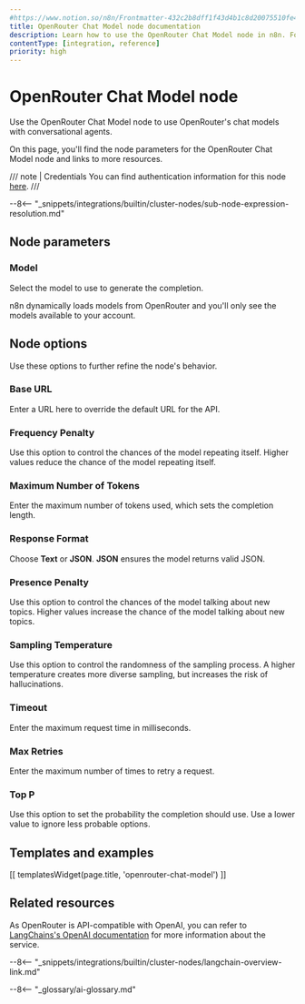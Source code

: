 ```yaml
---
#https://www.notion.so/n8n/Frontmatter-432c2b8dff1f43d4b1c8d20075510fe4
title: OpenRouter Chat Model node documentation
description: Learn how to use the OpenRouter Chat Model node in n8n. Follow technical documentation to integrate OpenRouter Chat Model node into your workflows.
contentType: [integration, reference]
priority: high
---
```


# OpenRouter Chat Model node

Use the OpenRouter Chat Model node to use OpenRouter's chat models with conversational agents.

On this page, you'll find the node parameters for the OpenRouter Chat Model node and links to more resources.

/// note | Credentials
You can find authentication information for this node [here](/integrations/builtin/credentials/openrouter.md).
///

--8<-- "_snippets/integrations/builtin/cluster-nodes/sub-node-expression-resolution.md"

## Node parameters

### Model

Select the model to use to generate the completion.

n8n dynamically loads models from OpenRouter and you'll only see the models available to your account.

## Node options

Use these options to further refine the node's behavior.

### Base URL

Enter a URL here to override the default URL for the API.

### Frequency Penalty

Use this option to control the chances of the model repeating itself. Higher values reduce the chance of the model repeating itself.

### Maximum Number of Tokens

Enter the maximum number of tokens used, which sets the completion length.

### Response Format

Choose **Text** or **JSON**. **JSON** ensures the model returns valid JSON.

### Presence Penalty

Use this option to control the chances of the model talking about new topics. Higher values increase the chance of the model talking about new topics.

### Sampling Temperature

Use this option to control the randomness of the sampling process. A higher temperature creates more diverse sampling, but increases the risk of hallucinations.

### Timeout

Enter the maximum request time in milliseconds.

### Max Retries

Enter the maximum number of times to retry a request.

### Top P

Use this option to set the probability the completion should use. Use a lower value to ignore less probable options. 

## Templates and examples

<!-- see https://www.notion.so/n8n/Pull-in-templates-for-the-integrations-pages-37c716837b804d30a33b47475f6e3780 -->
[[ templatesWidget(page.title, 'openrouter-chat-model') ]]

## Related resources

As OpenRouter is API-compatible with OpenAI, you can refer to [LangChains's OpenAI documentation](https://js.langchain.com/docs/integrations/chat/openai/) for more information about the service.

--8<-- "_snippets/integrations/builtin/cluster-nodes/langchain-overview-link.md"

--8<-- "_glossary/ai-glossary.md"

